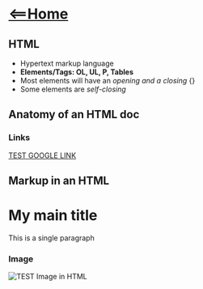 # [<==Home](README.md)
## HTML
* Hypertext markup language
* **Elements/Tags: OL, UL, P, Tables**
* Most elements will have an *opening and a closing* {}
* Some elements are *self-closing*


## Anatomy of an HTML doc
<html>
  <head>
    <meta charset="utf-8">
    <title>My test page</title>
  </head>
  <body>
  </body>
</html>

### Links
<a href="https://www.google.com/">TEST GOOGLE LINK</a>

## Markup in an HTML
<h1>My main title</h1>
<p>This is a single paragraph</p>

### Image
<img src="https://5qcentral.com/wp-content/uploads/2018/12/tests.png" alt="TEST Image in HTML">


